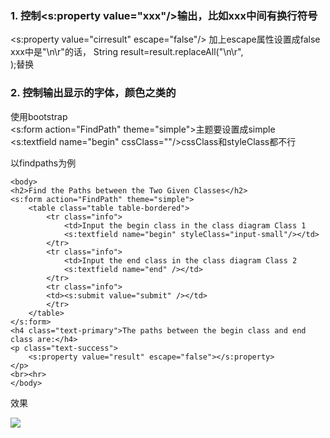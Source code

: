 ### 1. 控制<s:property value="xxx"/>输出，比如xxx中间有换行符号		
<s:property value="cirresult" escape="false"/> 加上escape属性设置成false    
xxx中是"\n\r"的话， String result=result.replaceAll("\n\r",<br>);替换

### 2. 控制输出显示的字体，颜色之类的
使用bootstrap    
<s:form action="FindPath" theme="simple">主题要设置成simple    
<s:textfield name="begin" cssClass=""/>cssClass和styleClass都不行

以findpaths为例

	<body>
	<h2>Find the Paths between the Two Given Classes</h2>
	<s:form action="FindPath" theme="simple">
		<table class="table table-bordered">
			<tr class="info">
				<td>Input the begin class in the class diagram Class 1
				<s:textfield name="begin" styleClass="input-small"/></td>
			</tr>
			<tr class="info">
				<td>Input the end class in the class diagram Class 2 
				<s:textfield name="end" /></td>
			</tr>
			<tr class="info">
			<td><s:submit value="submit" /></td>
			</tr>
		</table>
	</s:form>
	<h4 class="text-primary">The paths between the begin class and end class are:</h4>
	<p class="text-success">
		<s:property value="result" escape="false"></s:property>
	</p>
	<br><hr>
	</body>

效果

![](http://i.imgur.com/3v0Sr3o.png)